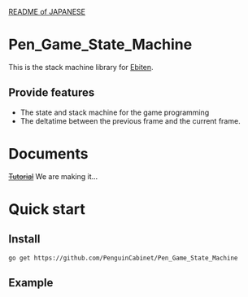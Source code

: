 [README of JAPANESE](./README.md)
# Pen_Game_State_Machine

This is the stack machine library for [Ebiten](https://ebiten.org/).
## Provide features
* The state and stack machine for the game programming
* The deltatime between the previous frame and the current frame.

# Documents
~~[Tutorial](doc/Tutorial_en.md)~~ We are making it...  

# Quick start

## Install
```shell
go get https://github.com/PenguinCabinet/Pen_Game_State_Machine
```

## Example
